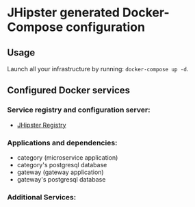 # JHipster generated Docker-Compose configuration

## Usage

Launch all your infrastructure by running: `docker-compose up -d`.

## Configured Docker services

### Service registry and configuration server:

- [JHipster Registry](http://localhost:8761)

### Applications and dependencies:

- category (microservice application)
- category's postgresql database
- gateway (gateway application)
- gateway's postgresql database

### Additional Services:
